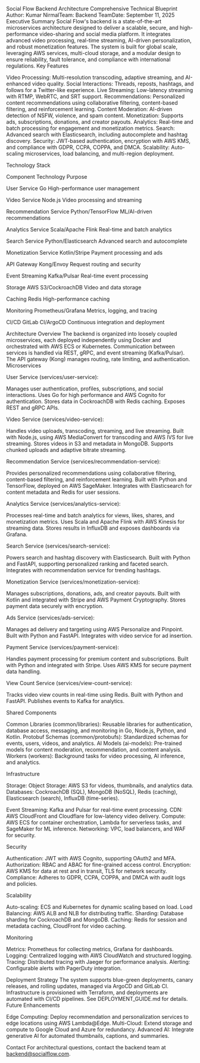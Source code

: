 ﻿Social Flow Backend Architecture
Comprehensive Technical Blueprint
Author: Kumar NirmalTeam: Backend TeamDate: September 11, 2025
Executive Summary
Social Flow's backend is a state-of-the-art microservices architecture designed to deliver a scalable, secure, and high-performance video-sharing and social media platform. It integrates advanced video processing, real-time streaming, AI-driven personalization, and robust monetization features. The system is built for global scale, leveraging AWS services, multi-cloud storage, and a modular design to ensure reliability, fault tolerance, and compliance with international regulations.
Key Features

Video Processing: Multi-resolution transcoding, adaptive streaming, and AI-enhanced video quality.
Social Interactions: Threads, reposts, hashtags, and follows for a Twitter-like experience.
Live Streaming: Low-latency streaming with RTMP, WebRTC, and SRT support.
Recommendations: Personalized content recommendations using collaborative filtering, content-based filtering, and reinforcement learning.
Content Moderation: AI-driven detection of NSFW, violence, and spam content.
Monetization: Supports ads, subscriptions, donations, and creator payouts.
Analytics: Real-time and batch processing for engagement and monetization metrics.
Search: Advanced search with Elasticsearch, including autocomplete and hashtag discovery.
Security: JWT-based authentication, encryption with AWS KMS, and compliance with GDPR, CCPA, COPPA, and DMCA.
Scalability: Auto-scaling microservices, load balancing, and multi-region deployment.

Technology Stack



Component
Technology
Purpose



User Service
Go
High-performance user management


Video Service
Node.js
Video processing and streaming


Recommendation Service
Python/TensorFlow
ML/AI-driven recommendations


Analytics Service
Scala/Apache Flink
Real-time and batch analytics


Search Service
Python/Elasticsearch
Advanced search and autocomplete


Monetization Service
Kotlin/Stripe
Payment processing and ads


API Gateway
Kong/Envoy
Request routing and security


Event Streaming
Kafka/Pulsar
Real-time event processing


Storage
AWS S3/CockroachDB
Video and data storage


Caching
Redis
High-performance caching


Monitoring
Prometheus/Grafana
Metrics, logging, and tracing


CI/CD
GitLab CI/ArgoCD
Continuous integration and deployment


Architecture Overview
The backend is organized into loosely coupled microservices, each deployed independently using Docker and orchestrated with AWS ECS or Kubernetes. Communication between services is handled via REST, gRPC, and event streaming (Kafka/Pulsar). The API gateway (Kong) manages routing, rate limiting, and authentication.
Microservices

User Service (services/user-service):

Manages user authentication, profiles, subscriptions, and social interactions.
Uses Go for high performance and AWS Cognito for authentication.
Stores data in CockroachDB with Redis caching.
Exposes REST and gRPC APIs.


Video Service (services/video-service):

Handles video uploads, transcoding, streaming, and live streaming.
Built with Node.js, using AWS MediaConvert for transcoding and AWS IVS for live streaming.
Stores videos in S3 and metadata in MongoDB.
Supports chunked uploads and adaptive bitrate streaming.


Recommendation Service (services/recommendation-service):

Provides personalized recommendations using collaborative filtering, content-based filtering, and reinforcement learning.
Built with Python and TensorFlow, deployed on AWS SageMaker.
Integrates with Elasticsearch for content metadata and Redis for user sessions.


Analytics Service (services/analytics-service):

Processes real-time and batch analytics for views, likes, shares, and monetization metrics.
Uses Scala and Apache Flink with AWS Kinesis for streaming data.
Stores results in InfluxDB and exposes dashboards via Grafana.


Search Service (services/search-service):

Powers search and hashtag discovery with Elasticsearch.
Built with Python and FastAPI, supporting personalized ranking and faceted search.
Integrates with recommendation service for trending hashtags.


Monetization Service (services/monetization-service):

Manages subscriptions, donations, ads, and creator payouts.
Built with Kotlin and integrated with Stripe and AWS Payment Cryptography.
Stores payment data securely with encryption.


Ads Service (services/ads-service):

Manages ad delivery and targeting using AWS Personalize and Pinpoint.
Built with Python and FastAPI.
Integrates with video service for ad insertion.


Payment Service (services/payment-service):

Handles payment processing for premium content and subscriptions.
Built with Python and integrated with Stripe.
Uses AWS KMS for secure payment data handling.


View Count Service (services/view-count-service):

Tracks video view counts in real-time using Redis.
Built with Python and FastAPI.
Publishes events to Kafka for analytics.



Shared Components

Common Libraries (common/libraries): Reusable libraries for authentication, database access, messaging, and monitoring in Go, Node.js, Python, and Kotlin.
Protobuf Schemas (common/protobufs): Standardized schemas for events, users, videos, and analytics.
AI Models (ai-models): Pre-trained models for content moderation, recommendation, and content analysis.
Workers (workers): Background tasks for video processing, AI inference, and analytics.

Infrastructure

Storage:
Object Storage: AWS S3 for videos, thumbnails, and analytics data.
Databases: CockroachDB (SQL), MongoDB (NoSQL), Redis (caching), Elasticsearch (search), InfluxDB (time-series).


Event Streaming: Kafka and Pulsar for real-time event processing.
CDN: AWS CloudFront and Cloudflare for low-latency video delivery.
Compute: AWS ECS for container orchestration, Lambda for serverless tasks, and SageMaker for ML inference.
Networking: VPC, load balancers, and WAF for security.

Security

Authentication: JWT with AWS Cognito, supporting OAuth2 and MFA.
Authorization: RBAC and ABAC for fine-grained access control.
Encryption: AWS KMS for data at rest and in transit, TLS for network security.
Compliance: Adheres to GDPR, CCPA, COPPA, and DMCA with audit logs and policies.

Scalability

Auto-scaling: ECS and Kubernetes for dynamic scaling based on load.
Load Balancing: AWS ALB and NLB for distributing traffic.
Sharding: Database sharding for CockroachDB and MongoDB.
Caching: Redis for session and metadata caching, CloudFront for video caching.

Monitoring

Metrics: Prometheus for collecting metrics, Grafana for dashboards.
Logging: Centralized logging with AWS CloudWatch and structured logging.
Tracing: Distributed tracing with Jaeger for performance analysis.
Alerting: Configurable alerts with PagerDuty integration.

Deployment Strategy
The system supports blue-green deployments, canary releases, and rolling updates, managed via ArgoCD and GitLab CI. Infrastructure is provisioned with Terraform, and deployments are automated with CI/CD pipelines. See DEPLOYMENT_GUIDE.md for details.
Future Enhancements

Edge Computing: Deploy recommendation and personalization services to edge locations using AWS Lambda@Edge.
Multi-Cloud: Extend storage and compute to Google Cloud and Azure for redundancy.
Advanced AI: Integrate generative AI for automated thumbnails, captions, and summaries.

Contact
For architectural questions, contact the backend team at backend@socialflow.com.